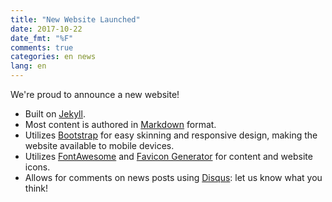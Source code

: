 ```yaml
---
title: "New Website Launched"
date: 2017-10-22
date_fmt: "%F"
comments: true
categories: en news
lang: en
---
```

We're proud to announce a new website!

- Built on [Jekyll][].
- Most content is authored in [Markdown][] format.
- Utilizes [Bootstrap][] for easy skinning and responsive design,
  making the website available to mobile devices.
- Utilizes [FontAwesome][] and [Favicon Generator][] for content and website icons.
- Allows for comments on news posts using [Disqus][]: let us know what you think!

[Bootstrap]: http://getbootstrap.com/
[Disqus]: https://disqus.com
[Favicon Generator]: https://realfavicongenerator.net/
[FontAwesome]: http://fontawesome.io/
[Jekyll]: http://jekyllrb.com/
[Markdown]: http://daringfireball.net/projects/markdown/
[SASS]: https://sass-lang.com/
